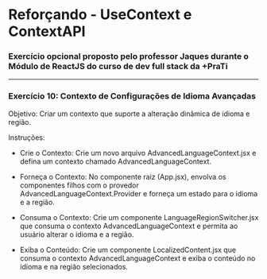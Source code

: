 <h1>Reforçando - UseContext e ContextAPI</h1>

### Exercício opcional proposto pelo professor Jaques durante o Módulo de ReactJS do curso de dev full stack da +PraTi

<hr/>

### Exercício 10: Contexto de Configurações de Idioma Avançadas

Objetivo: Criar um contexto que suporte a alteração dinâmica de idioma e região.

Instruções:

- Crie o Contexto: Crie um novo arquivo AdvancedLanguageContext.jsx e defina um contexto chamado AdvancedLanguageContext.
- Forneça o Contexto: No componente raiz (App.jsx), envolva os componentes filhos com o provedor AdvancedLanguageContext.Provider e forneça um estado para o idioma e a região.
- Consuma o Contexto: Crie um componente LanguageRegionSwitcher.jsx que consuma o contexto AdvancedLanguageContext e permita ao usuário alterar o idioma e a região.

- Exiba o Conteúdo: Crie um componente LocalizedContent.jsx que consuma o contexto AdvancedLanguageContext e exiba o conteúdo no idioma e na região selecionados.